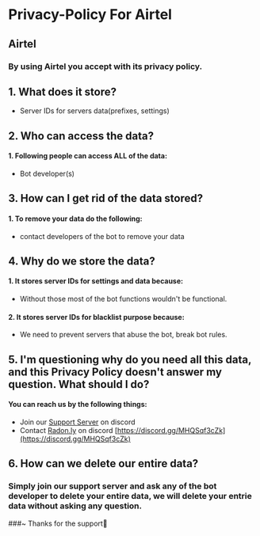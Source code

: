# Privacy-Policy For Airtel

## **Airtel**
### By using Airtel you accept with its privacy policy.

## 1. What does it store?

 - Server IDs for servers data(prefixes, settings)

## 2. Who can access the data?

 #### 1. Following people can access ALL of the data:
 -  Bot developer(s)

## 3. How can I get rid of the data stored? 

#### 1. To remove your data do the following:
- contact developers of the bot to remove your data


## 4. Why do we store the data?

#### 1. It stores server IDs for settings and data because:
- Without those most of the bot functions wouldn't be functional.

#### 2. It stores server IDs for blacklist purpose because:
- We need to prevent servers that abuse the bot, break bot rules.


## 5. I'm questioning why do you need all this data, and this Privacy Policy doesn't answer my question. What should I do?

#### You can reach us by the following things:
- Join our [Support Server](https://discord.gg/MHQSqf3cZk) on discord
- Contact [Radon.ly](https://discord.gg/MHQSqf3cZk) on discord [https://discord.gg/MHQSqf3cZk](https://discord.gg/MHQSqf3cZk)

## 6. How can we delete our entire data?

### Simply join our support server and ask any of the bot developer to delete your entire data, we will delete your entrie data without asking any question.
###~ Thanks for the support💞

